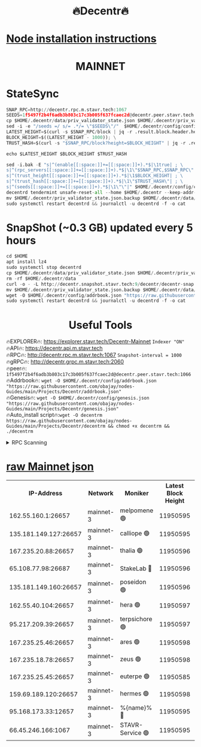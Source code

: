 <h1 align="center"> 🔥Decentr🔥</h1>

[Node installation instructions](https://github.com/obajay/nodes-Guides/tree/main/Projects/Decentr)
=
<h1 align="center"> MAINNET</h1>

# StateSync
```python
SNAP_RPC=http://decentr.rpc.m.stavr.tech:1067
SEEDS=1f5497f2b4f6adb3b803c17c3b005f637fcaec2d@decentr.peer.stavr.tech:1066
cp $HOME/.decentr/data/priv_validator_state.json $HOME/.decentr/priv_validator_state.json.backup
sed -i -e "/seeds =/ s/= .*/= \"$SEEDS\"/"  $HOME/.decentr/config/config.toml
LATEST_HEIGHT=$(curl -s $SNAP_RPC/block | jq -r .result.block.header.height); \
BLOCK_HEIGHT=$((LATEST_HEIGHT - 1000)); \
TRUST_HASH=$(curl -s "$SNAP_RPC/block?height=$BLOCK_HEIGHT" | jq -r .result.block_id.hash)

echo $LATEST_HEIGHT $BLOCK_HEIGHT $TRUST_HASH

sed -i.bak -E "s|^(enable[[:space:]]+=[[:space:]]+).*$|\1true| ; \
s|^(rpc_servers[[:space:]]+=[[:space:]]+).*$|\1\"$SNAP_RPC,$SNAP_RPC\"| ; \
s|^(trust_height[[:space:]]+=[[:space:]]+).*$|\1$BLOCK_HEIGHT| ; \
s|^(trust_hash[[:space:]]+=[[:space:]]+).*$|\1\"$TRUST_HASH\"| ; \
s|^(seeds[[:space:]]+=[[:space:]]+).*$|\1\"\"|" $HOME/.decentr/config/config.toml
decentrd tendermint unsafe-reset-all --home $HOME/.decentr --keep-addr-book
mv $HOME/.decentr/priv_validator_state.json.backup $HOME/.decentr/data/priv_validator_state.json
sudo systemctl restart decentrd && journalctl -u decentrd -f -o cat
```
# SnapShot (~0.3 GB) updated every 5 hours
```python
cd $HOME
apt install lz4
sudo systemctl stop decentrd
cp $HOME/.decentr/data/priv_validator_state.json $HOME/.decentr/priv_validator_state.json.backup
rm -rf $HOME/.decentr/data
curl -o - -L http://decentr.snapshot.stavr.tech:9/decentr/decentr-snap.tar.lz4 | lz4 -c -d - | tar -x -C $HOME/.decentr --strip-components 2
mv $HOME/.decentr/priv_validator_state.json.backup $HOME/.decentr/data/priv_validator_state.json
wget -O $HOME/.decentr/config/addrbook.json "https://raw.githubusercontent.com/obajay/nodes-Guides/main/Projects/Decentr/addrbook.json"
sudo systemctl restart decentrd && journalctl -u decentrd -f -o cat
```

 <h1 align="center"> Useful Tools</h1>

🔥EXPLORER🔥:     https://explorer.stavr.tech/Decentr-Mainnet        `Indexer "ON"` \
🔥API🔥:          https://decentr.api.m.stavr.tech \
🔥RPC🔥:          http://decentr.rpc.m.stavr.tech:1067              `Snapshot-interval = 1000` \
🔥gRPC🔥:         http://decentr.grpc.m.stavr.tech:2060 \
🔥peer🔥:         `1f5497f2b4f6adb3b803c17c3b005f637fcaec2d@decentr.peer.stavr.tech:1066` \
🔥Addrbook🔥:  `wget -O $HOME/.decentr/config/addrbook.json "https://raw.githubusercontent.com/obajay/nodes-Guides/main/Projects/Decentr/addrbook.json"` \
🔥Genesis🔥:  `wget -O $HOME/.decentr/config/genesis.json "https://raw.githubusercontent.com/obajay/nodes-Guides/main/Projects/Decentr/genesis.json"` \
🔥Auto_install script🔥:`wget -O decentrm https://raw.githubusercontent.com/obajay/nodes-Guides/main/Projects/Decentr/decentrm && chmod +x decentrm && ./decentrm`

<details>
<summary>RPC Scanning</summary>

<h2 align="center"> We scan nodes in real time every 4 hours. And we provide the final result of RPC endpoints.
We cannot influence the operation of these nodes in any way. </h2>


```python
If Voting Power is higher than 0 --> then the Node is a validator of the network and may be subject to attack and be a potential threat to the chain.
```
```python
We marked such validators with a red symbol
```

</details>

[raw Mainnet json](https://rpc-check.decentrm.stavr.tech/decentrm/rpc-decentrm-result.json)
=



<table><tr><th>IP-Address</th><th>Network</th><th>Moniker</th><th>Latest Block Height</th><th>Earliest Block Height</th><th>Catching Up</th><th>Tx Index</th><th>Voting Power</th><th>Scan Time</th></tr><tr><td>162.55.160.1:26657</td><td>mainnet-3</td><td>melpomene 🟢</td><td>11950595</td><td>1688950</td><td>False</td><td>on</td><td>0</td><td>2023-12-13T17:44:18.554534245UTC</td></tr><tr><td>135.181.149.127:26657</td><td>mainnet-3</td><td>calliope 🟢</td><td>11950595</td><td>1688950</td><td>False</td><td>on</td><td>0</td><td>2023-12-13T17:44:18.975517009UTC</td></tr><tr><td>167.235.20.88:26657</td><td>mainnet-3</td><td>thalia 🟢</td><td>11950596</td><td>1688950</td><td>False</td><td>on</td><td>0</td><td>2023-12-13T17:44:24.736769629UTC</td></tr><tr><td>65.108.77.98:26687</td><td>mainnet-3</td><td>StakeLab 🔴</td><td>11950596</td><td>1688950</td><td>False</td><td>on</td><td>5272840</td><td>2023-12-13T17:44:25.072507154UTC</td></tr><tr><td>135.181.149.160:26657</td><td>mainnet-3</td><td>poseidon 🟢</td><td>11950596</td><td>1688950</td><td>False</td><td>on</td><td>0</td><td>2023-12-13T17:44:27.781634445UTC</td></tr><tr><td>162.55.40.104:26657</td><td>mainnet-3</td><td>hera 🟢</td><td>11950597</td><td>1688950</td><td>False</td><td>on</td><td>0</td><td>2023-12-13T17:44:30.132921648UTC</td></tr><tr><td>95.217.209.39:26657</td><td>mainnet-3</td><td>terpsichore 🟢</td><td>11950597</td><td>1688950</td><td>False</td><td>on</td><td>0</td><td>2023-12-13T17:44:32.563314957UTC</td></tr><tr><td>167.235.25.46:26657</td><td>mainnet-3</td><td>ares 🟢</td><td>11950598</td><td>1688950</td><td>False</td><td>on</td><td>0</td><td>2023-12-13T17:44:34.947366100UTC</td></tr><tr><td>167.235.18.78:26657</td><td>mainnet-3</td><td>zeus 🟢</td><td>11950598</td><td>1688950</td><td>False</td><td>on</td><td>0</td><td>2023-12-13T17:44:37.263626031UTC</td></tr><tr><td>167.235.25.45:26657</td><td>mainnet-3</td><td>euterpe 🟢</td><td>11950585</td><td>1688950</td><td>False</td><td>on</td><td>0</td><td>2023-12-13T17:44:39.545885132UTC</td></tr><tr><td>159.69.189.120:26657</td><td>mainnet-3</td><td>hermes 🟢</td><td>11950598</td><td>1688950</td><td>False</td><td>on</td><td>0</td><td>2023-12-13T17:44:39.815894633UTC</td></tr><tr><td>95.168.173.33:12657</td><td>mainnet-3</td><td>%{name}% 🔴</td><td>11950595</td><td>8964001</td><td>False</td><td>on</td><td>4161950</td><td>2023-12-13T17:44:20.211750888UTC</td></tr><tr><td>66.45.246.166:1067</td><td>mainnet-3</td><td>STAVR-Service 🟢</td><td>11950595</td><td>11950001</td><td>False</td><td>on</td><td>0</td><td>2023-12-13T17:44:19.609753796UTC</td></tr></table>